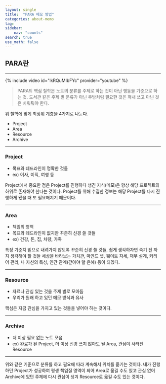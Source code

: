 ```yaml
---
layout: single
title:  "PARA 메모 방법"
categories: about-memo
tag: 
sidebar:
    nav: "counts"
search: true
use_math: false
---
```


## PARA란
---

{% include video id="lkRQuMIbFYc" provider="youtube" %}

> PARA의 핵심 철학은 노트의 분류를 주제로 하는 것이 아닌  행동을 기준으로 하는 것.
> 도서관 같은 주제 별 분류가 아닌 주방처럼 필요한 것은 꺼내 쓰고 아닌 것은 치워둬야 한다.

위 철학에 맞게 최상위 계층을 4가지로 나눈다.

- Project
- Area
- Resource
- Archive

---
### Project

- 목표와 데드라인이 명확한 것들
- ex) 이사, 이직, 여행 등

Project에서 중요한 점은 Project를 진행하다 생긴 지식(메모)은 항상 해당 프로젝트의 하위로 존재해야 한다는 것이다. Project를 위해 수집한 정보는 해당 Project를 다시 진행하게 됐을 때 또 필요해지기 때문이다.

---
### Area

- 책임의 영역
- 목표와 데드라인이 없지만 꾸준히 신경 쓸 것들
- ex) 건강, 돈, 집, 차량, 가족

특정 기준치 밑으로 내려가지 않도록 꾸준히 신경 쓸 것들, 쉽게 생각하자면 죽기 전 까지 생각해야 할 것들 세상을 바라보는 가치관, 마인드 셋, 웨이트 자세, 재무 설계, 커리어 관리, 나 자신의 특성, 인간 관계(갚아야 할 은혜) 등이 되겠다.

---
### Resource

- 자료나 관심 있는 것을 주제 별로 모아둠
- 우리가 원래 하고 있던 메모 방식과 유사

핵심은 지금 관심을 가지고 있는 것들을 넣어야 하는 것이다.

---
### Archive

- 더 이상 필요 없는 노트 모음
- ex) 완료가 된 Project, 더 이상 신경 쓰지 않아도 될 Area, 관심이 사라진 Resource

---

위와 같은 기준으로 분류를 하고 필요에 따라 계속해서 위치를 옮기는 것이다. 내가 진행하던 Project가 성공하여 평생 책임질 영역이 되어 Area로 옮길 수도 있고 관심 없어 Archive에 있던 주제에 다시 관심이 생겨 Resource로 옮길 수도 있는 것이다.